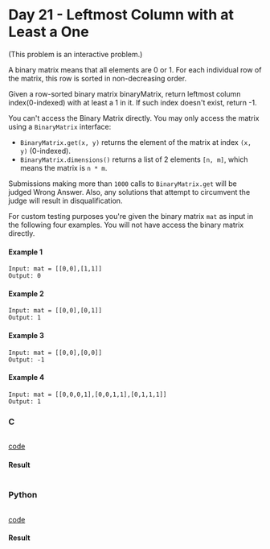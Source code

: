 # Day 21 - Leftmost Column with at Least a One
(This problem is an interactive problem.)

A binary matrix means that all elements are 0 or 1. For each individual row of the matrix, this row is sorted in non-decreasing order.

Given a row-sorted binary matrix binaryMatrix, return leftmost column index(0-indexed) with at least a 1 in it. If such index doesn't exist, return -1.

You can't access the Binary Matrix directly.  You may only access the matrix using a `BinaryMatrix` interface:

* `BinaryMatrix.get(x, y)` returns the element of the matrix at index `(x, y)` (0-indexed).
* `BinaryMatrix.dimensions()` returns a list of 2 elements `[n, m]`, which means the matrix is `n * m`.

Submissions making more than `1000` calls to `BinaryMatrix.get` will be judged Wrong Answer.  Also, any solutions that attempt to circumvent the judge will result in disqualification.

For custom testing purposes you're given the binary matrix `mat` as input in the following four examples. You will not have access the binary matrix directly.

#### Example 1
```
Input: mat = [[0,0],[1,1]]
Output: 0
```

#### Example 2
```
Input: mat = [[0,0],[0,1]]
Output: 1
```

#### Example 3
```
Input: mat = [[0,0],[0,0]]
Output: -1
```

#### Example 4
```
Input: mat = [[0,0,0,1],[0,0,1,1],[0,1,1,1]]
Output: 1
```

### C
```C

```
[code](C/leftmost-column-with-at-least-a-one.c)

#### Result
```

```

### Python 
```python

```
[code](Python/leftmost-column-with-at-least-a-one.py)

#### Result
```

```
